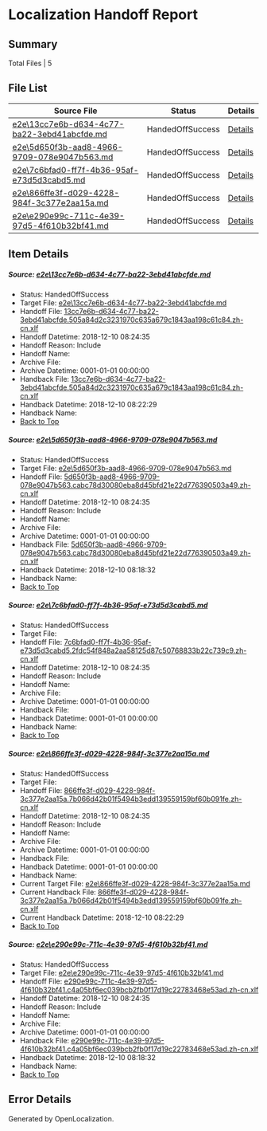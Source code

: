 # <a name='report-top'></a> Localization Handoff Report

## Summary
 Total Files | 5

## File List
 Source File | Status | Details 
 ----------- | ------ | ------- 
 [e2e\13cc7e6b-d634-4c77-ba22-3ebd41abcfde.md](https://github.com/OpenLocalizationTestOrg/ol-test3/blob/6ebae9720c6c428bbe588c8adf0bd086b5e9ce56/e2e/13cc7e6b-d634-4c77-ba22-3ebd41abcfde.md) | HandedOffSuccess | [Details](#cd67863b4aefeebc87f9ab4929572fa239b5adc92)
 [e2e\5d650f3b-aad8-4966-9709-078e9047b563.md](https://github.com/OpenLocalizationTestOrg/ol-test3/blob/86c519c934e150cc8403d1cb3372f067d24f0135/e2e/5d650f3b-aad8-4966-9709-078e9047b563.md) | HandedOffSuccess | [Details](#d33d182f5a0832ac4d67e30fd6a837fde82673633)
 [e2e\7c6bfad0-ff7f-4b36-95af-e73d5d3cabd5.md](https://github.com/OpenLocalizationTestOrg/ol-test3/blob/53cfb9006f13f9dc77dd053c77b8fb4c5cee7aa4/e2e/7c6bfad0-ff7f-4b36-95af-e73d5d3cabd5.md) | HandedOffSuccess | [Details](#0e993bb0f57e63d8099752681e87dbd6bb7fecce4)
 [e2e\866ffe3f-d029-4228-984f-3c377e2aa15a.md](https://github.com/OpenLocalizationTestOrg/ol-test3/blob/6016b665660057a384d0f82643e703b903fcd310/e2e/866ffe3f-d029-4228-984f-3c377e2aa15a.md) | HandedOffSuccess | [Details](#3efcadf504bb2fc768898acf92d148dc954dbc4e5)
 [e2e\e290e99c-711c-4e39-97d5-4f610b32bf41.md](https://github.com/OpenLocalizationTestOrg/ol-test3/blob/86c519c934e150cc8403d1cb3372f067d24f0135/e2e/e290e99c-711c-4e39-97d5-4f610b32bf41.md) | HandedOffSuccess | [Details](#9d693ddd741f6b321fc0c1c8d8c95e42b2dd2c876)

## Item Details
##### <a name='cd67863b4aefeebc87f9ab4929572fa239b5adc92'></a> Source: [e2e\13cc7e6b-d634-4c77-ba22-3ebd41abcfde.md](https://github.com/OpenLocalizationTestOrg/ol-test3/blob/6ebae9720c6c428bbe588c8adf0bd086b5e9ce56/e2e/13cc7e6b-d634-4c77-ba22-3ebd41abcfde.md)
* Status: HandedOffSuccess
* Target File: [e2e\13cc7e6b-d634-4c77-ba22-3ebd41abcfde.md](https://github.com/OpenLocalizationTestOrg/ol-test3-zhcn/blob/a56796f1002bf3d249aed1718ac5b7c348566cb1/e2e/13cc7e6b-d634-4c77-ba22-3ebd41abcfde.md)
* Handoff File: [13cc7e6b-d634-4c77-ba22-3ebd41abcfde.505a84d2c3231970c635a679c1843aa198c61c84.zh-cn.xlf](https://github.com/OpenLocalizationTestOrg/ol-test3-handoff/blob/fb2b36544e04fe69fb5d257d981f1772a8685438/ol-handoff/OpenLocalizationTestOrg/ol-test3-zhcn/ci/mt/13cc7e6b-d634-4c77-ba22-3ebd41abcfde.505a84d2c3231970c635a679c1843aa198c61c84.zh-cn.xlf)
* Handoff Datetime: 2018-12-10 08:24:35
* Handoff Reason: Include
* Handoff Name: 
* Archive File: 
* Archive Datetime: 0001-01-01 00:00:00
* Handback File: [13cc7e6b-d634-4c77-ba22-3ebd41abcfde.505a84d2c3231970c635a679c1843aa198c61c84.zh-cn.xlf](https://github.com/OpenLocalizationTestOrg/ol-test3-handback/blob/9a30830773dea21356010eae315b6a3ac75e7447/ol-handback/OpenLocalizationTestOrg/ol-test3-zhcn/ci/ht/13cc7e6b-d634-4c77-ba22-3ebd41abcfde.505a84d2c3231970c635a679c1843aa198c61c84.zh-cn.xlf)
* Handback Datetime: 2018-12-10 08:22:29
* Handback Name: 
* [Back to Top](#report-top)

##### <a name='d33d182f5a0832ac4d67e30fd6a837fde82673633'></a> Source: [e2e\5d650f3b-aad8-4966-9709-078e9047b563.md](https://github.com/OpenLocalizationTestOrg/ol-test3/blob/86c519c934e150cc8403d1cb3372f067d24f0135/e2e/5d650f3b-aad8-4966-9709-078e9047b563.md)
* Status: HandedOffSuccess
* Target File: [e2e\5d650f3b-aad8-4966-9709-078e9047b563.md](https://github.com/OpenLocalizationTestOrg/ol-test3-zhcn/blob/c4fb2ed376565be02b60c6b4efc4edac472d262f/e2e/5d650f3b-aad8-4966-9709-078e9047b563.md)
* Handoff File: [5d650f3b-aad8-4966-9709-078e9047b563.cabc78d30080eba8d45bfd21e22d776390503a49.zh-cn.xlf](https://github.com/OpenLocalizationTestOrg/ol-test3-handoff/blob/fb2b36544e04fe69fb5d257d981f1772a8685438/ol-handoff/OpenLocalizationTestOrg/ol-test3-zhcn/ci/mt/5d650f3b-aad8-4966-9709-078e9047b563.cabc78d30080eba8d45bfd21e22d776390503a49.zh-cn.xlf)
* Handoff Datetime: 2018-12-10 08:24:35
* Handoff Reason: Include
* Handoff Name: 
* Archive File: 
* Archive Datetime: 0001-01-01 00:00:00
* Handback File: [5d650f3b-aad8-4966-9709-078e9047b563.cabc78d30080eba8d45bfd21e22d776390503a49.zh-cn.xlf](https://github.com/OpenLocalizationTestOrg/ol-test3-handback/blob/2ba2a389331f9a7d07a781e8eb7c1c95ca9dc36b/ol-handback/OpenLocalizationTestOrg/ol-test3-zhcn/ci/5d650f3b-aad8-4966-9709-078e9047b563.cabc78d30080eba8d45bfd21e22d776390503a49.zh-cn.xlf)
* Handback Datetime: 2018-12-10 08:18:32
* Handback Name: 
* [Back to Top](#report-top)

##### <a name='0e993bb0f57e63d8099752681e87dbd6bb7fecce4'></a> Source: [e2e\7c6bfad0-ff7f-4b36-95af-e73d5d3cabd5.md](https://github.com/OpenLocalizationTestOrg/ol-test3/blob/53cfb9006f13f9dc77dd053c77b8fb4c5cee7aa4/e2e/7c6bfad0-ff7f-4b36-95af-e73d5d3cabd5.md)
* Status: HandedOffSuccess
* Target File: 
* Handoff File: [7c6bfad0-ff7f-4b36-95af-e73d5d3cabd5.2fdc54f848a2aa58125d87c50768833b22c739c9.zh-cn.xlf](https://github.com/OpenLocalizationTestOrg/ol-test3-handoff/blob/fb2b36544e04fe69fb5d257d981f1772a8685438/ol-handoff/OpenLocalizationTestOrg/ol-test3-zhcn/ci/mt/7c6bfad0-ff7f-4b36-95af-e73d5d3cabd5.2fdc54f848a2aa58125d87c50768833b22c739c9.zh-cn.xlf)
* Handoff Datetime: 2018-12-10 08:24:35
* Handoff Reason: Include
* Handoff Name: 
* Archive File: 
* Archive Datetime: 0001-01-01 00:00:00
* Handback File: 
* Handback Datetime: 0001-01-01 00:00:00
* Handback Name: 
* [Back to Top](#report-top)

##### <a name='3efcadf504bb2fc768898acf92d148dc954dbc4e5'></a> Source: [e2e\866ffe3f-d029-4228-984f-3c377e2aa15a.md](https://github.com/OpenLocalizationTestOrg/ol-test3/blob/6016b665660057a384d0f82643e703b903fcd310/e2e/866ffe3f-d029-4228-984f-3c377e2aa15a.md)
* Status: HandedOffSuccess
* Target File: 
* Handoff File: [866ffe3f-d029-4228-984f-3c377e2aa15a.7b066d42b01f5494b3edd139559159bf60b091fe.zh-cn.xlf](https://github.com/OpenLocalizationTestOrg/ol-test3-handoff/blob/fb2b36544e04fe69fb5d257d981f1772a8685438/ol-handoff/OpenLocalizationTestOrg/ol-test3-zhcn/ci/mt/866ffe3f-d029-4228-984f-3c377e2aa15a.7b066d42b01f5494b3edd139559159bf60b091fe.zh-cn.xlf)
* Handoff Datetime: 2018-12-10 08:24:35
* Handoff Reason: Include
* Handoff Name: 
* Archive File: 
* Archive Datetime: 0001-01-01 00:00:00
* Handback File: 
* Handback Datetime: 0001-01-01 00:00:00
* Handback Name: 
* Current Target File: [e2e\866ffe3f-d029-4228-984f-3c377e2aa15a.md](https://github.com/OpenLocalizationTestOrg/ol-test3-zhcn/blob/a56796f1002bf3d249aed1718ac5b7c348566cb1/e2e/866ffe3f-d029-4228-984f-3c377e2aa15a.md)
* Current Handback File: [866ffe3f-d029-4228-984f-3c377e2aa15a.7b066d42b01f5494b3edd139559159bf60b091fe.zh-cn.xlf](https://github.com/OpenLocalizationTestOrg/ol-test3-handback/blob/9a30830773dea21356010eae315b6a3ac75e7447/ol-handback/OpenLocalizationTestOrg/ol-test3-zhcn/ci/ht/866ffe3f-d029-4228-984f-3c377e2aa15a.7b066d42b01f5494b3edd139559159bf60b091fe.zh-cn.xlf)
* Current Handback Datetime: 2018-12-10 08:22:29
* [Back to Top](#report-top)

##### <a name='9d693ddd741f6b321fc0c1c8d8c95e42b2dd2c876'></a> Source: [e2e\e290e99c-711c-4e39-97d5-4f610b32bf41.md](https://github.com/OpenLocalizationTestOrg/ol-test3/blob/86c519c934e150cc8403d1cb3372f067d24f0135/e2e/e290e99c-711c-4e39-97d5-4f610b32bf41.md)
* Status: HandedOffSuccess
* Target File: [e2e\e290e99c-711c-4e39-97d5-4f610b32bf41.md](https://github.com/OpenLocalizationTestOrg/ol-test3-zhcn/blob/c4fb2ed376565be02b60c6b4efc4edac472d262f/e2e/e290e99c-711c-4e39-97d5-4f610b32bf41.md)
* Handoff File: [e290e99c-711c-4e39-97d5-4f610b32bf41.c4a05bf6ec039bcb2fb0f17d19c22783468e53ad.zh-cn.xlf](https://github.com/OpenLocalizationTestOrg/ol-test3-handoff/blob/fb2b36544e04fe69fb5d257d981f1772a8685438/ol-handoff/OpenLocalizationTestOrg/ol-test3-zhcn/ci/mt/e290e99c-711c-4e39-97d5-4f610b32bf41.c4a05bf6ec039bcb2fb0f17d19c22783468e53ad.zh-cn.xlf)
* Handoff Datetime: 2018-12-10 08:24:35
* Handoff Reason: Include
* Handoff Name: 
* Archive File: 
* Archive Datetime: 0001-01-01 00:00:00
* Handback File: [e290e99c-711c-4e39-97d5-4f610b32bf41.c4a05bf6ec039bcb2fb0f17d19c22783468e53ad.zh-cn.xlf](https://github.com/OpenLocalizationTestOrg/ol-test3-handback/blob/2ba2a389331f9a7d07a781e8eb7c1c95ca9dc36b/ol-handback/OpenLocalizationTestOrg/ol-test3-zhcn/ci/e290e99c-711c-4e39-97d5-4f610b32bf41.c4a05bf6ec039bcb2fb0f17d19c22783468e53ad.zh-cn.xlf)
* Handback Datetime: 2018-12-10 08:18:32
* Handback Name: 
* [Back to Top](#report-top)


## Error Details

Generated by OpenLocalization.
